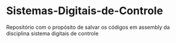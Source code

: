 # Sistemas-Digitais-de-Controle

Repositório com o propósito de salvar os códigos em assembly da disciplina sistema digitais de controle
